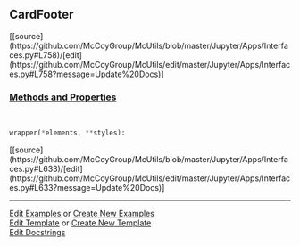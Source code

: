 ## <a id="McUtils.Jupyter.Apps.Interfaces.CardFooter">CardFooter</a> 
<div class="docs-source-link" markdown="1">
[[source](https://github.com/McCoyGroup/McUtils/blob/master/Jupyter/Apps/Interfaces.py#L758)/[edit](https://github.com/McCoyGroup/McUtils/edit/master/Jupyter/Apps/Interfaces.py#L758?message=Update%20Docs)]
</div>



<div class="collapsible-section">
 <div class="collapsible-section collapsible-section-header" markdown="1">
 
### <a class="collapse-link" data-toggle="collapse" href="#methods">Methods and Properties</a> <a class="float-right" data-toggle="collapse" href="#methods"><i class="fa fa-chevron-down"></i></a>

 </div>
 <div class="collapsible-section collapsible-section-body collapse" id="methods" markdown="1">

<a id="McUtils.Jupyter.JHTML.JHTML.JHTML.Bootstrap.CardHeader" class="docs-object-method">&nbsp;</a> 
```python
wrapper(*elements, **styles): 
```
<div class="docs-source-link" markdown="1">
[[source](https://github.com/McCoyGroup/McUtils/blob/master/Jupyter/Apps/Interfaces.py#L633)/[edit](https://github.com/McCoyGroup/McUtils/edit/master/Jupyter/Apps/Interfaces.py#L633?message=Update%20Docs)]
</div>

 </div>
</div>




___

[Edit Examples](https://github.com/McCoyGroup/McUtils/edit/gh-pages/ci/examples/McUtils/Jupyter/Apps/Interfaces/CardFooter.md) or 
[Create New Examples](https://github.com/McCoyGroup/McUtils/new/gh-pages/?filename=ci/examples/McUtils/Jupyter/Apps/Interfaces/CardFooter.md) <br/>
[Edit Template](https://github.com/McCoyGroup/McUtils/edit/gh-pages/ci/docs/McUtils/Jupyter/Apps/Interfaces/CardFooter.md) or 
[Create New Template](https://github.com/McCoyGroup/McUtils/new/gh-pages/?filename=ci/docs/templates/McUtils/Jupyter/Apps/Interfaces/CardFooter.md) <br/>
[Edit Docstrings](https://github.com/McCoyGroup/McUtils/edit/master/Jupyter/Apps/Interfaces.py#L758?message=Update%20Docs)